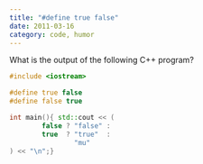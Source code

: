 ```yaml
---
title: "#define true false"
date: 2011-03-16
category: code, humor
---
```


What is the output of the following C++ program?

```cpp
#include <iostream>

#define true false
#define false true

int main(){ std::cout << (
        false ? "false" :
        true  ? "true"  :
                "mu"
) << "\n";}
```